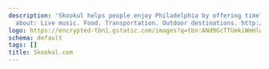 ```yaml
---
description: 'Skookul helps people enjoy Philadelphia by offering timely information
  about: Live music. Food. Transportation. Outdoor destinations. http://skookul.com/'
logo: https://encrypted-tbn1.gstatic.com/images?q=tbn:ANd9GcTTUmkiWmHlwJllaMXA0Ja8azxlhGoo3t3IbTO7JlCSG5YB4h-7YQ
schema: default
tags: []
title: Skookul.com
---
```


